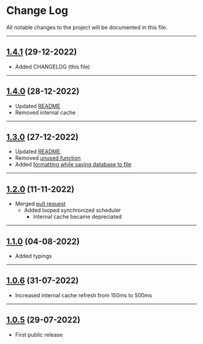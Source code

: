 # Change Log

All notable changes to the project will be documented in this file.

___

## [1.4.1](https://www.npmjs.com/package/@decaded/nyadb/v/1.4.1) (29-12-2022)

* Added CHANGELOG (this file)

___

## [1.4.0](https://www.npmjs.com/package/@decaded/nyadb/v/1.4.0) (28-12-2022)

* Updated [README](https://github.com/Decaded/NyaDB/commit/433826eae5e9ec4e23c21a18b7b39f477c05c4fb)
* Removed internal cache

___

## [1.3.0](https://www.npmjs.com/package/@decaded/nyadb/v/1.3.0) (27-12-2022)

* Updated [README](https://github.com/Decaded/NyaDB/commit/d63e61e89f26c599a202a0da3f62b91172bc7951)
* Removed [unused function](https://github.com/Decaded/NyaDB/commit/6b58b12dcc1bf19fdad71eb22f9c572f99701785)
* Added [formatting while saving database to file](https://github.com/Decaded/NyaDB/commit/69f02485edafe0ad1e16760dc6047d348bbcf4c8)

___

## [1.2.0](https://www.npmjs.com/package/@decaded/nyadb/v/1.2.0) (11-11-2022)

* Merged [pull request](https://github.com/Decaded/NyaDB/pull/1)
  * Added looped synchronized scheduler
    * Internal cache became depreciated

___

## [1.1.0](https://www.npmjs.com/package/@decaded/nyadb/v/1.1.0) (04-08-2022)

* Added typings

___

## [1.0.6](https://www.npmjs.com/package/@decaded/nyadb/v/1.0.6) (31-07-2022)

* Increased internal cache refresh from 150ms to 500ms

___

## [1.0.5](https://www.npmjs.com/package/@decaded/nyadb/v/1.0.5) (29-07-2022)

* First public release
